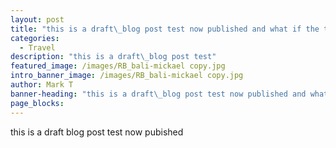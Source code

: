 ```yaml
---
layout: post
title: "this is a draft\_blog post test now published and what if the title is three or four lines long on info?"
categories:
  - Travel
description: "this is a draft\_blog post test"
featured_image: /images/RB_bali-mickael copy.jpg
intro_banner_image: /images/RB_bali-mickael copy.jpg
author: Mark T
banner-heading: "this is a draft\_blog post test now published and what if the title is three or four lines long in the banner?"
page_blocks:
---
```


this is a draft blog post test now pubished

&nbsp;